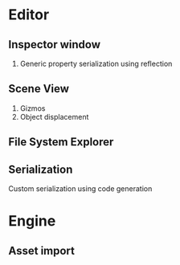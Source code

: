 # Editor

## Inspector window
1. Generic property serialization using reflection

## Scene View
1. Gizmos
2. Object displacement

## File System Explorer

## Serialization
Custom serialization using code generation

# Engine

## Asset import
